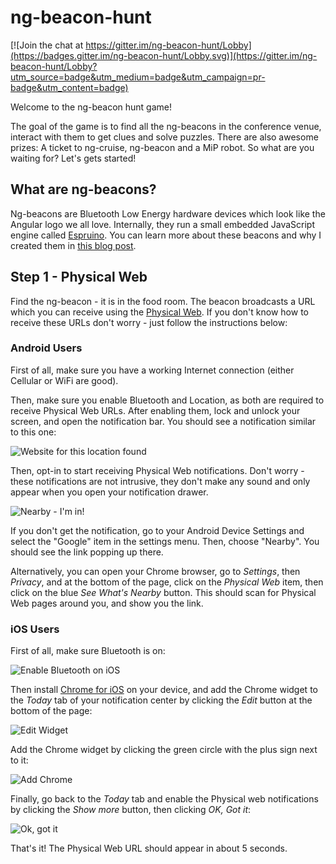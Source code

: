 # ng-beacon-hunt

[![Join the chat at https://gitter.im/ng-beacon-hunt/Lobby](https://badges.gitter.im/ng-beacon-hunt/Lobby.svg)](https://gitter.im/ng-beacon-hunt/Lobby?utm_source=badge&utm_medium=badge&utm_campaign=pr-badge&utm_content=badge)

Welcome to the ng-beacon hunt game! 

The goal of the game is to find all the ng-beacons in the conference venue, interact with them to get clues and solve puzzles. There are also awesome prizes: A ticket to ng-cruise, ng-beacon and a MiP robot. So what are you waiting for? Let's gets started!

## What are ng-beacons?

Ng-beacons are Bluetooth Low Energy hardware devices which look like the Angular logo we all love. Internally, they run a small embedded JavaScript engine called [Espruino](espruino.com). You can learn more about these beacons and why I created them in [this blog post](https://medium.com/@urish/introducing-ng-beacons-344d79370593#.x6uhqakpg).

## Step 1 - Physical Web

Find the ng-beacon - it is in the food room. The beacon broadcasts a URL which you can receive using the [Physical Web](https://medium.com/@urish/exploring-the-physical-web-without-buying-beacons-efae51e36c2e). If you don't know how to receive these URLs don't worry - just follow the instructions below:

### Android Users

First of all, make sure you have a working Internet connection (either Cellular or WiFi are good). 

Then, make sure you enable Bluetooth and Location, as both are required to receive Physical Web URLs. After enabling them, lock and unlock your screen, and open the notification bar. You should see a notification similar to this one:

![Website for this location found](https://cdn-images-1.medium.com/max/880/1*nWEB6VTJC4RCdebKbEFupQ.png)

Then, opt-in to start receiving Physical Web notifications. Don't worry - these notifications are not intrusive, they don't make any sound and only appear when you open your notification drawer.

![Nearby - I'm in!](https://cdn-images-1.medium.com/max/880/1*VLYaby421lw8X1mDr4LFyg.png)

If you don't get the notification, go to your Android Device Settings and select the "Google" item in the settings menu. Then, choose "Nearby". You should see the link popping up there.

Alternatively, you can open your Chrome browser, go to *Settings*, then *Privacy*, and at the bottom of the page, click on the *Physical Web* item, then click on the blue *See What's Nearby* button. This should scan for Physical Web pages around you, and show you the link. 

### iOS Users

First of all, make sure Bluetooth is on:

![Enable Bluetooth on iOS](https://google.github.io/physical-web/assets/images/bluetooth_on.png)

Then install [Chrome for iOS](https://itunes.apple.com/us/app/google-chrome-the-fast-and-secure-web-browser/id535886823?mt=8) on your device, and add the Chrome widget to the *Today* tab of your notification center by clicking the *Edit* button at the bottom of the page:

![Edit Widget](https://google.github.io/physical-web/assets/images/edit_widget.png)

Add the Chrome widget by clicking the green circle with the plus sign next to it:

![Add Chrome](https://google.github.io/physical-web/assets/images/widget_not_added.png)

Finally, go back to the *Today* tab and enable the Physical web notifications by clicking the *Show more* button, then clicking *OK, Got it*:

![Ok, got it](https://google.github.io/physical-web/assets/images/opt_in.png)

That's it! The Physical Web URL should appear in about 5 seconds.
